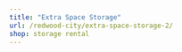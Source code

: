 ```yaml
---
title: "Extra Space Storage"
url: /redwood-city/extra-space-storage-2/
shop: storage rental
---
```

